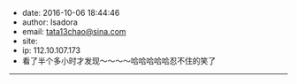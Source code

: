 - date: 2016-10-06 18:44:46
- author: Isadora
- email: tata13chao@sina.com
- site: 
- ip: 112.10.107.173
- 看了半个多小时才发现～～～～哈哈哈哈哈忍不住的笑了
- - - - - - - - - - - - - - - -
